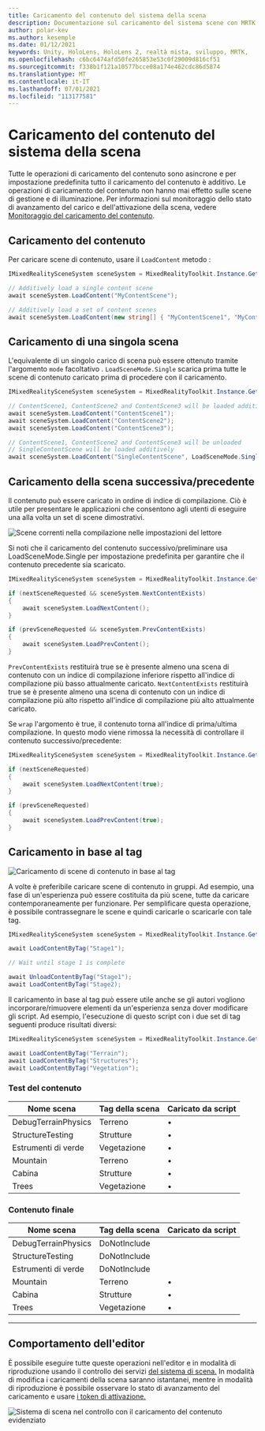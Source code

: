 ```yaml
---
title: Caricamento del contenuto del sistema della scena
description: Documentazione sul caricamento del sistema scene con MRTK
author: polar-kev
ms.author: kesemple
ms.date: 01/12/2021
keywords: Unity, HoloLens, HoloLens 2, realtà mista, sviluppo, MRTK,
ms.openlocfilehash: c6bc6474afd50fe265853e53c0f29009d816cf51
ms.sourcegitcommit: f338b1f121a10577bcce08a174e462cdc86d5874
ms.translationtype: MT
ms.contentlocale: it-IT
ms.lasthandoff: 07/01/2021
ms.locfileid: "113177581"
---
```

# <a name="scene-system-content-loading"></a>Caricamento del contenuto del sistema della scena

Tutte le operazioni di caricamento del contenuto sono asincrone e per impostazione predefinita tutto il caricamento del contenuto è additivo. Le operazioni di caricamento del contenuto non hanno mai effetto sulle scene di gestione e di illuminazione. Per informazioni sul monitoraggio dello stato di avanzamento del carico e dell'attivazione della scena, vedere [Monitoraggio del caricamento del contenuto](scene-system-load-progress.md).

## <a name="loading-content"></a>Caricamento del contenuto

Per caricare scene di contenuto, usare il `LoadContent` metodo :

```c#
IMixedRealitySceneSystem sceneSystem = MixedRealityToolkit.Instance.GetService<IMixedRealitySceneSystem>();

// Additively load a single content scene
await sceneSystem.LoadContent("MyContentScene");

// Additively load a set of content scenes
await sceneSystem.LoadContent(new string[] { "MyContentScene1", "MyContentScene2", "MyContentScene3" });
```

## <a name="single-scene-loading"></a>Caricamento di una singola scena

L'equivalente di un singolo carico di scena può essere ottenuto tramite l'argomento `mode` facoltativo . `LoadSceneMode.Single` scarica prima tutte le scene di contenuto caricato prima di procedere con il caricamento.

```c#
IMixedRealitySceneSystem sceneSystem = MixedRealityToolkit.Instance.GetService<IMixedRealitySceneSystem>();

// ContentScene1, ContentScene2 and ContentScene3 will be loaded additively
await sceneSystem.LoadContent("ContentScene1");
await sceneSystem.LoadContent("ContentScene2");
await sceneSystem.LoadContent("ContentScene3");

// ContentScene1, ContentScene2 and ContentScene3 will be unloaded
// SingleContentScene will be loaded additively
await sceneSystem.LoadContent("SingleContentScene", LoadSceneMode.Single);
```

## <a name="next--previous-scene-loading"></a>Caricamento della scena successiva/precedente

Il contenuto può essere caricato in ordine di indice di compilazione. Ciò è utile per presentare le applicazioni che consentono agli utenti di eseguire una alla volta un set di scene dimostrativi.

![Scene correnti nella compilazione nelle impostazioni del lettore](../images/scene-system/MRTK_SceneSystemBuildSettings.png)

Si noti che il caricamento del contenuto successivo/preliminare usa LoadSceneMode.Single per impostazione predefinita per garantire che il contenuto precedente sia scaricato.

```c#
IMixedRealitySceneSystem sceneSystem = MixedRealityToolkit.Instance.GetService<IMixedRealitySceneSystem>();

if (nextSceneRequested && sceneSystem.NextContentExists)
{
    await sceneSystem.LoadNextContent();
}

if (prevSceneRequested && sceneSystem.PrevContentExists)
{
    await sceneSystem.LoadPrevContent();
}
```

`PrevContentExists` restituirà true se è presente almeno una scena di contenuto con un indice di compilazione inferiore rispetto all'indice di compilazione più basso attualmente caricato. `NextContentExists` restituirà true se è presente almeno una scena di contenuto con un indice di compilazione più alto rispetto all'indice di compilazione più alto attualmente caricato.

Se `wrap` l'argomento è true, il contenuto torna all'indice di prima/ultima compilazione. In questo modo viene rimossa la necessità di controllare il contenuto successivo/precedente:

```c#
IMixedRealitySceneSystem sceneSystem = MixedRealityToolkit.Instance.GetService<IMixedRealitySceneSystem>();

if (nextSceneRequested)
{
    await sceneSystem.LoadNextContent(true);
}

if (prevSceneRequested)
{
    await sceneSystem.LoadPrevContent(true);
}
```

## <a name="loading-by-tag"></a>Caricamento in base al tag

![Caricamento di scene di contenuto in base al tag](../images/scene-system/MRTK_SceneSystemLoadingByTag.png)

A volte è preferibile caricare scene di contenuto in gruppi. Ad esempio, una fase di un'esperienza può essere costituita da più scene, tutte da caricare contemporaneamente per funzionare. Per semplificare questa operazione, è possibile contrassegnare le scene e quindi caricarle o scaricarle con tale tag.

```c#
IMixedRealitySceneSystem sceneSystem = MixedRealityToolkit.Instance.GetService<IMixedRealitySceneSystem>();

await LoadContentByTag("Stage1");

// Wait until stage 1 is complete

await UnloadContentByTag("Stage1");
await LoadContentByTag("Stage2);
```

Il caricamento in base al tag può essere utile anche se gli autori vogliono incorporare/rimuovere elementi da un'esperienza senza dover modificare gli script. Ad esempio, l'esecuzione di questo script con i due set di tag seguenti produce risultati diversi:

```c#
IMixedRealitySceneSystem sceneSystem = MixedRealityToolkit.Instance.GetService<IMixedRealitySceneSystem>();

await LoadContentByTag("Terrain");
await LoadContentByTag("Structures");
await LoadContentByTag("Vegetation");
```

### <a name="testing-content"></a>Test del contenuto

Nome scena | Tag della scena | Caricato da script
---|---|---
DebugTerrainPhysics | Terreno | •
StructureTesting | Strutture | •
Estrumenti di verde | Vegetazione | •
Mountain | Terreno | •
Cabina | Strutture | •
Trees | Vegetazione | •

### <a name="final-content"></a>Contenuto finale

Nome scena | Tag della scena | Caricato da script
---|---|---
DebugTerrainPhysics | DoNotInclude |
StructureTesting | DoNotInclude |
Estrumenti di verde | DoNotInclude |
Mountain | Terreno | •
Cabina | Strutture | •
Trees | Vegetazione | •

---

## <a name="editor-behavior"></a>Comportamento dell'editor

È possibile eseguire tutte queste operazioni nell'editor e in modalità di riproduzione usando il controllo dei servizi [del sistema di scena.](../../configuration/mixed-reality-configuration-guide.md#editor-utilities) In modalità di modifica i caricamenti della scena saranno istantanei, mentre in modalità di riproduzione è possibile osservare lo stato di avanzamento del caricamento e usare [i token di attivazione.](scene-system-load-progress.md)

![Sistema di scena nel controllo con il caricamento del contenuto evidenziato](../images/scene-system/MRTK_SceneSystemServiceInspector.PNG)
